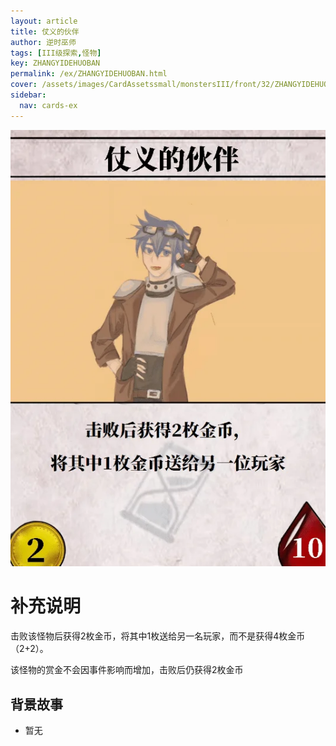 ```yaml
---
layout: article
title: 仗义的伙伴
author: 逆时巫师
tags: [III级探索,怪物]
key: ZHANGYIDEHUOBAN
permalink: /ex/ZHANGYIDEHUOBAN.html
cover: /assets/images/CardAssetssmall/monstersIII/front/32/ZHANGYIDEHUOBAN.webp
sidebar:
  nav: cards-ex
---
```

![](/assets/images/CardAssets/monstersIII/front/32/ZHANGYIDEHUOBAN.webp)

# 补充说明
击败该怪物后获得2枚金币，将其中1枚送给另一名玩家，而不是获得4枚金币（2+2）。

该怪物的赏金不会因事件影响而增加，击败后仍获得2枚金币

## 背景故事
* 暂无